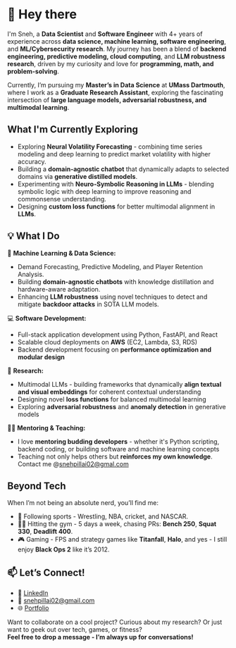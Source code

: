 # 👋 Hey there

I'm Sneh, a **Data Scientist** and **Software Engineer** with 4+ years of experience across **data science, machine learning, software engineering**, and **ML/Cybersecurity research**. My journey has been a blend of **backend engineering, predictive modeling, cloud computing**, and **LLM robustness research**, driven by my curiosity and love for **programming, math, and problem-solving**.

Currently, I’m pursuing my **Master’s in Data Science** at **UMass Dartmouth**, where I work as a **Graduate Research Assistant**, exploring the fascinating intersection of **large language models, adversarial robustness, and multimodal learning**.


## What I'm Currently Exploring  

- Exploring **Neural Volatility Forecasting** - combining time series modeling and deep learning to predict market volatility with higher accuracy.
- Building a **domain-agnostic chatbot** that dynamically adapts to selected domains via **generative distilled models**.
- Experimenting with **Neuro-Symbolic Reasoning in LLMs** - blending symbolic logic with deep learning to improve reasoning and commonsense understanding.  
- Designing **custom loss functions** for better multimodal alignment in **LLMs**.  


## 💡 What I Do  

🔧 **Machine Learning & Data Science:**  
- Demand Forecasting, Predictive Modeling, and Player Retention Analysis.  
- Building **domain-agnostic chatbots** with knowledge distillation and hardware-aware adaptation.  
- Enhancing **LLM robustness** using novel techniques to detect and mitigate **backdoor attacks** in SOTA LLM models.

💻 **Software Development:**  
- Full-stack application development using Python, FastAPI, and React  
- Scalable cloud deployments on **AWS** (EC2, Lambda, S3, RDS)  
- Backend development focusing on **performance optimization and modular design**

🔬 **Research:**  
- Multimodal LLMs - building frameworks that dynamically **align textual and visual embeddings** for coherent contextual understanding  
- Designing novel **loss functions** for balanced multimodal learning  
- Exploring **adversarial robustness** and **anomaly detection** in generative models

👨‍🏫 **Mentoring & Teaching:**  
- I love **mentoring budding developers** - whether it's Python scripting, backend coding, or building software and machine learning concepts  
- Teaching not only helps others but **reinforces my own knowledge**. Contact me @snehpillai02@gmal.com  

## Beyond Tech  

When I’m not being an absolute nerd, you’ll find me:  
- 🏏 Following sports - Wrestling, NBA, cricket, and NASCAR.
- 🏋️‍♂ Hitting the gym - 5 days a week, chasing PRs: **Bench 250**, **Squat 330**, **Deadlift 400**. 
- 🎮 Gaming - FPS and strategy games like **Titanfall**, **Halo**, and yes - I still enjoy **Black Ops 2** like it’s 2012.

## 📫 Let’s Connect!  

- 💼 [LinkedIn](https://www.linkedin.com/in/sneh-pillai)  
- 📧 snehpillai02@gmail.com  
- 🌐 [Portfolio](https://snehpillai.vercel.app/)

Want to collaborate on a cool project? Curious about my research? Or just want to geek out over tech, games, or fitness?  
**Feel free to drop a message - I’m always up for conversations!**
